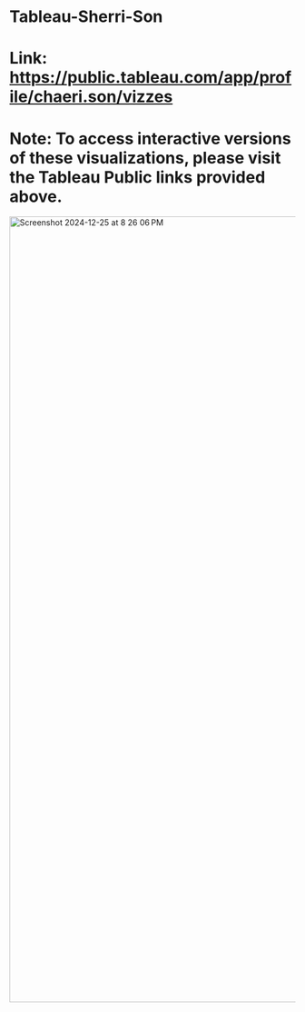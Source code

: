 # Tableau-Sherri-Son

# Link: https://public.tableau.com/app/profile/chaeri.son/vizzes
# Note: To access interactive versions of these visualizations, please visit the Tableau Public links provided above.

<img width="1384" alt="Screenshot 2024-12-25 at 8 26 06 PM" src="https://github.com/user-attachments/assets/61bf248f-327e-4759-92e1-560923bc671c" />
